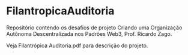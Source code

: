# FilantropicaAuditoria
Repositório contendo os desafios de projeto Criando uma Organização Autônoma Descentralizada nos Padrões Web3, Prof. Ricardo Zago.
 
Veja Filantrópica Auditoria.pdf para descrição do projeto.
